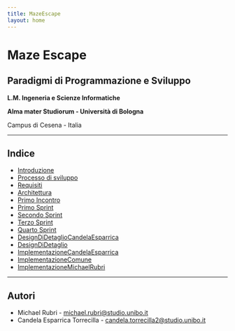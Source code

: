 ```yaml
---
title: MazeEscape
layout: home
---
```


# Maze Escape

## Paradigmi di Programmazione e Sviluppo

**L.M. Ingeneria e Scienze Informatiche**

**Alma mater Studiorum - Università di Bologna**

Campus di Cesena - Italia

---

## Indice
- [Introduzione](0-Introduzione.md)
- [Processo di sviluppo](1-ProcessoDiSviluppo.md)
- [Requisiti](2-Requisiti.md)
- [Architettura](3-Architettura.md)
- [Primo Incontro](sprint/0-PrimoIncontro.md)
- [Primo Sprint](sprint/1-PrimoSprint.md)
- [Secondo Sprint](sprint/2-SecondoSprint.md)
- [Terzo Sprint](sprint/3-TerzoSprint.md)
- [Quarto Sprint](sprint/4-QuartoSprint.md)
- [DesignDiDetaglioCandelaEsparrica](DesignDiDetaglioCandelaEsparrica.md)
- [DesignDiDetaglio](DesignDiDettaglio.md)
- [ImplementazioneCandelaEsparrica](ImplementazioneCandelaEsparrica.md)
- [ImplementazioneComune](ImplementazioneComune.md)
- [ImplementazioneMichaelRubri](ImplementazioneMichaelRubri.md)

---

## Autori
- Michael Rubri - [michael.rubri@studio.unibo.it](mailto:michael.rubri@studio.unibo.it)
- Candela Esparrica Torrecilla - [candela.torrecilla2@studio.unibo.it](mailto:candela.torrecilla2@studio.unibo.it)